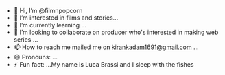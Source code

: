 - 👋 Hi, I’m @filmnpopcorn
- 👀 I’m interested in films and stories...
- 🌱 I’m currently learning ...
- 💞️ I’m looking to collaborate on producer who's interested in making web series ...
- 📫 How to reach me mailed me on kirankadam1691@gmail.com ...
- 😄 Pronouns: ...
- ⚡ Fun fact: ...My name is Luca Brassi and I sleep with the fishes

<!---
filmnpopcorn/filmnpopcorn is a ✨ special ✨ repository because its `README.md` (this file) appears on your GitHub profile.
You can click the Preview link to take a look at your changes.
--->

